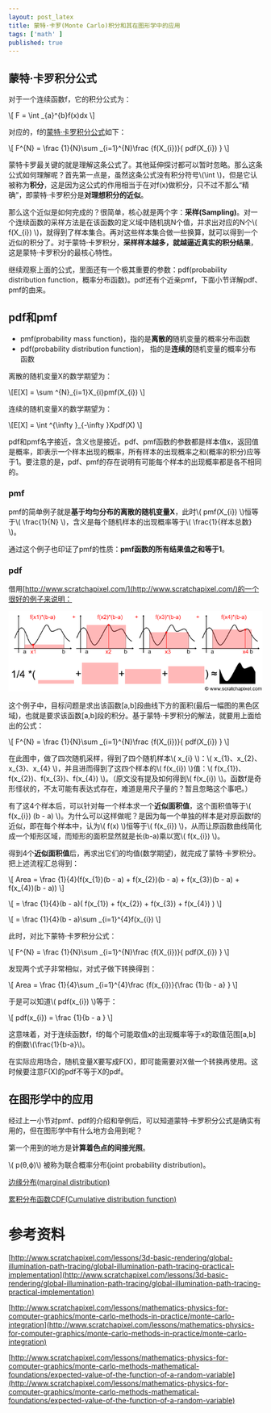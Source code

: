 ```yaml
---
layout: post_latex
title: 蒙特·卡罗(Monte Carlo)积分和其在图形学中的应用
tags: ['math' ]
published: true
---
```



<!--more-->

## 蒙特·卡罗积分公式

对于一个连续函数f，它的积分公式为：

\\[ F = \\int \_\{a\}\^\{b\}f(x)dx \\]

对应的，f的[蒙特·卡罗积分公式](https://en.wikipedia.org/wiki/Monte_Carlo_integration)如下：

\\[ F\^\{N\} = \\frac \{1\}\{N\}\\sum \_\{i=1\}\^\{N\}\\frac \{f(X\_\{i\})\}\{ pdf(X\_\{i\}) \} \\]

蒙特卡罗最关键的就是理解这条公式了。其他延伸探讨都可以暂时忽略。那么这条公式如何理解呢？首先第一点是，虽然这条公式没有积分符号\\(\\int  \\)，但是它认被称为**积分**，这是因为这公式的作用相当于在对f(x)做积分，只不过不那么“精确”，即蒙特·卡罗积分是**对理想积分的近似**。

那么这个近似是如何完成的？很简单，核心就是两个字：**采样(Sampling)**。对一个连续函数的采样方法是在该函数的定义域中随机挑N个值，并求出对应的N个\\( f(X\_\{i\}) \\)，就得到了样本集合。再对这些样本集合做一些换算，就可以得到一个近似的积分了。对于蒙特·卡罗积分，**采样样本越多，就越逼近真实的积分结果**，这是蒙特·卡罗积分的最核心特性。

继续观察上面的公式，里面还有一个极其重要的参数：pdf(probability distribution function，概率分布函数)。pdf还有个近亲pmf，下面小节详解pdf、pmf的由来。

## pdf和pmf

- pmf(probability mass function)，指的是**离散的**随机变量的概率分布函数
- pdf(probability distribution function)， 指的是**连续的**随机变量的概率分布函数

离散的随机变量X的数学期望为：

\\[E[X] = \\sum \^\{N\}\_\{i=1\}X\_\{i\}pmf(X\_\{i\}) \\]

连续的随机变量X的数学期望为：

\\[E[X] = \\int \^\{\\infty \}\_\{-\\infty \}Xpdf(X) \\]

pdf和pmf名字接近，含义也是接近。pdf、pmf函数的参数都是样本值x，返回值是概率，即表示一个样本出现的概率，所有样本的出现概率之和(概率的积分)应等于1。要注意的是，pdf、pmf的存在说明有可能每个样本的出现概率都是各不相同的。


### pmf

pmf的简单例子就是**基于均匀分布的离散的随机变量X**，此时\\( pmf(X\_\{i\}) \\)恒等于\\( \\frac\{1\}\{N\} \\)，含义是每个随机样本的出现概率等于\\( \\frac\{1\}\{样本总数\} \\)。

通过这个例子也印证了pmf的性质：**pmf函数的所有结果值之和等于1**。

### pdf

借用[http://www.scratchapixel.com/](http://www.scratchapixel.com/)的一个很好的例子来说明：

![1.png](../images/2016.8/1.png)

这个例子中，目标问题是求出该函数[a,b]段曲线下方的面积(最后一幅图的黑色区域)，也就是要求该函数[a,b]段的积分。基于蒙特·卡罗积分的解法，就要用上面给出的公式：

\\[ F\^\{N\} = \\frac \{1\}\{N\}\\sum \_\{i=1\}\^\{N\}\\frac \{f(X\_\{i\})\}\{ pdf(X\_\{i\}) \} \\]

在此图中，做了四次随机采样，得到了四个随机样本\\( x\_\{i\} \\)：\\( x\_\{1\}、x\_\{2\}、x\_\{3\}、x\_\{4\} \\)，并且进而得到了这四个样本的\\( f(x\_\{i\}) \\)值：\\( f(x\_\{1\})、f(x\_\{2\})、f(x\_\{3\})、f(x\_\{4\}) \\)。（原文没有提及如何得到\\( f(x\_\{i\}) \\)。函数f是奇形怪状的，不太可能有表达式存在，难道是用尺子量的？暂且忽略这个事吧。）

有了这4个样本后，可以针对每一个样本求一个**近似面积值**，这个面积值等于\\( f(x\_\{i\})  (b - a) \\)。为什么可以这样做呢？是因为每一个单独的样本是对原函数f的近似，即在每个样本中，认为\\( f(x) \\)恒等于\\( f(x\_\{i\}) \\)，从而让原函数曲线简化成一个矩形区域，而矩形的面积显然就是长(b-a)乘以宽\\( f(x\_\{i\}) \\)。

得到4个**近似面积值**后，再求出它们的均值(数学期望)，就完成了蒙特·卡罗积分。把上述流程汇总得到：

\\[ Area = \\frac \{1\}\{4\}(f(x\_\{1\})(b - a) + f(x\_\{2\})(b - a) + f(x\_\{3\})(b - a) + f(x\_\{4\})(b - a)) \\]

\\[ = \\frac \{1\}\{4\}(b - a)( f(x\_\{1\}) + f(x\_\{2\}) + f(x\_\{3\}) + f(x\_\{4\}) ) \\]

\\[ = \\frac \{1\}\{4\}(b - a)\\sum \_\{i=1\}\^\{4\}f(x\_\{i\}) \\]

此时，对比下蒙特·卡罗积分公式：

\\[ F\^\{N\} = \\frac \{1\}\{N\}\\sum \_\{i=1\}\^\{N\}\\frac \{f(X\_\{i\})\}\{ pdf(X\_\{i\}) \} \\]

发现两个式子非常相似，对式子做下转换得到：

\\[ Area =  \\frac \{1\}\{4\}\\sum \_\{i=1\}\^\{4\}\\frac \{f(x\_\{i\})\}\{\\frac \{1\}\{b - a\} \} \\]


于是可以知道\\( pdf(x\_\{i\}) \\)等于：

\\[ pdf(x\_\{i\}) = \\frac \{1\}\{b - a \} \\]

这意味着，对于连续函数f，f的每个可能取值x的出现概率等于x的取值范围[a,b]的倒数\\(\\frac\{1\}\{b-a\}\\)。


在实际应用场合，随机变量X要写成F(X)，即可能需要对X做一个转换再使用。这时候要注意F(X)的pdf不等于X的pdf。


## 在图形学中的应用

经过上一小节对pmf、pdf的介绍和举例后，可以知道蒙特·卡罗积分公式是确实有用的，但在图形学中有什么地方会用到呢？

第一个用到的地方是**计算着色点的间接光照**。




\\( p(θ,ϕ)\\) 被称为联合概率分布(joint probability distribution)。

[边缘分布(marginal distribution)](https://en.wikipedia.org/wiki/Marginal_distribution)

[累积分布函数CDF(Cumulative distribution function)](https://en.wikipedia.org/wiki/Cumulative_distribution_function)

# 参考资料

[http://www.scratchapixel.com/lessons/3d-basic-rendering/global-illumination-path-tracing/global-illumination-path-tracing-practical-implementation](http://www.scratchapixel.com/lessons/3d-basic-rendering/global-illumination-path-tracing/global-illumination-path-tracing-practical-implementation)


[http://www.scratchapixel.com/lessons/mathematics-physics-for-computer-graphics/monte-carlo-methods-in-practice/monte-carlo-integration](http://www.scratchapixel.com/lessons/mathematics-physics-for-computer-graphics/monte-carlo-methods-in-practice/monte-carlo-integration)

[http://www.scratchapixel.com/lessons/mathematics-physics-for-computer-graphics/monte-carlo-methods-mathematical-foundations/expected-value-of-the-function-of-a-random-variable](http://www.scratchapixel.com/lessons/mathematics-physics-for-computer-graphics/monte-carlo-methods-mathematical-foundations/expected-value-of-the-function-of-a-random-variable)